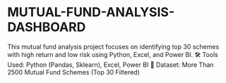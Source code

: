 # MUTUAL-FUND-ANALYSIS-DASHBOARD
This mutual fund analysis project focuses on identifying top 30 schemes with high return and low risk using Python, Excel, and Power BI.  🛠️ Tools Used: Python (Pandas, Sklearn), Excel, Power BI 📁 Dataset: More Than 2500 Mutual Fund Schemes (Top 30 Filtered)
